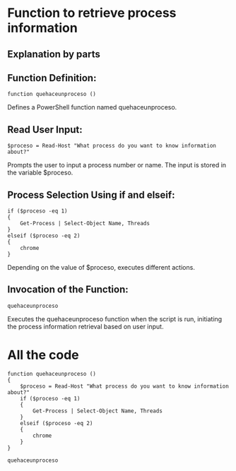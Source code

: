 # Function to retrieve process information

## Explanation by parts

## Function Definition:
```
function quehaceunproceso ()

```
Defines a PowerShell function named quehaceunproceso.

## Read User Input:
```
$proceso = Read-Host "What process do you want to know information about?"
```
Prompts the user to input a process number or name. The input is stored in the variable $proceso.

## Process Selection Using if and elseif:
```
if ($proceso -eq 1)
{
    Get-Process | Select-Object Name, Threads
}
elseif ($proceso -eq 2)
{
    chrome
}

```
Depending on the value of $proceso, executes different actions.

## Invocation of the Function:
```
quehaceunproceso
```
Executes the quehaceunproceso function when the script is run, initiating the process information retrieval based on user input.

# All the code
```
function quehaceunproceso ()
{
    $proceso = Read-Host "What process do you want to know information about?"
    if ($proceso -eq 1)
    {
        Get-Process | Select-Object Name, Threads
    }
    elseif ($proceso -eq 2)
    {
        chrome
    }
}

quehaceunproceso
```
